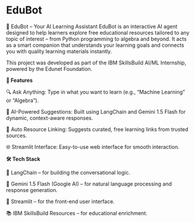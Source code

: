 # EduBot
🧠 EduBot – Your AI Learning Assistant
EduBot is an interactive AI agent designed to help learners explore free educational resources tailored to any topic of interest – from Python programming to algebra and beyond. It acts as a smart companion that understands your learning goals and connects you with quality learning materials instantly.

This project was developed as part of the IBM SkillsBuild AI/ML Internship, powered by the Edunet Foundation.

**🚀 Features**

🔍 Ask Anything: Type in what you want to learn (e.g., “Machine Learning” or “Algebra”).

🧠 AI-Powered Suggestions: Built using LangChain and Gemini 1.5 Flash for dynamic, context-aware responses.

🔗 Auto Resource Linking: Suggests curated, free learning links from trusted sources.

🌐 Streamlit Interface: Easy-to-use web interface for smooth interaction.

**🛠️ Tech Stack**

💬 LangChain – for building the conversational logic.

🔮 Gemini 1.5 Flash (Google AI) – for natural language processing and response generation.

🎨 Streamlit – for the front-end user interface.

📚 IBM SkillsBuild Resources – for educational enrichment.
